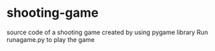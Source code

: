# shooting-game
source code of a shooting game created by using pygame library
Run runagame.py to play the game
